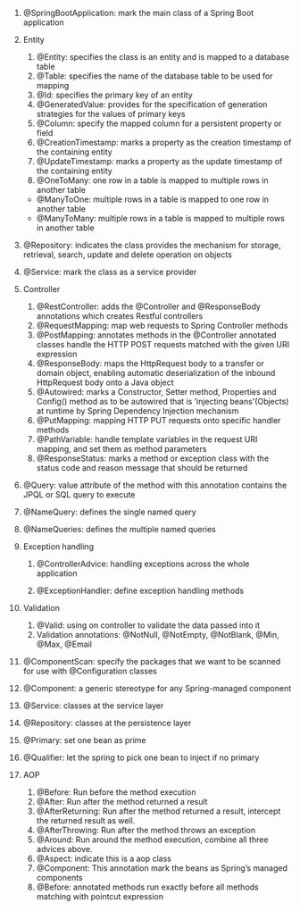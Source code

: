 1. @SpringBootApplication: mark the main class of a Spring Boot application
2. Entity
   1. @Entity: specifies the class is an entity and is mapped to a database table
   2. @Table: specifies the name of the database table to be used for mapping
   3. @Id: specifies the primary key of an entity
   4. @GeneratedValue: provides for the specification of generation strategies for the values of primary keys
   5. @Column: specify the mapped column for a persistent property or field
   6. @CreationTimestamp: marks a property as the creation timestamp of the containing entity
   7. @UpdateTimestamp: marks a property as the update timestamp of the containing entity
   8. @OneToMany: one row in a table is mapped to multiple rows in another table
   - @ManyToOne: multiple rows in a table is mapped to one row in another table
   - @ManyToMany: multiple rows in a table is mapped to multiple rows in another table
3. @Repository: indicates the class provides the mechanism for storage, retrieval, search, update and delete operation on objects
4. @Service: mark the class as a service provider
5. Controller
   1. @RestController: adds the @Controller and @ResponseBody annotations which creates Restful controllers
   2. @RequestMapping: map web requests to Spring Controller methods
   3. @PostMapping: annotates methods in the @Controller annotated classes handle the HTTP POST requests matched with the given URI expression
   4. @ResponseBody: maps the HttpRequest body to a transfer or domain object, enabling automatic deserialization of the inbound HttpRequest body onto a Java object
   5. @Autowired: marks a Constructor, Setter method, Properties and Config() method as to be autowired that is ‘injecting beans'(Objects) at runtime by Spring Dependency Injection mechanism
   6. @PutMapping: mapping HTTP PUT requests onto specific handler methods
   7. @PathVariable: handle template variables in the request URI mapping, and set them as method parameters
   8. @ResponseStatus: marks a method or exception class with the status code and reason message that should be returned

6. @Query: value attribute of the method with this annotation contains the JPQL or SQL query to execute

7. @NameQuery: defines the single named query

8. @NameQueries: defines the multiple named queries

9. Exception handling

   1. @ControllerAdvice: handling exceptions across the whole application

   2. @ExceptionHandler: define exception handling methods

10. Validation

    1. @Valid: using on controller to validate the data passed into it
    2. Validation annotations: @NotNull, @NotEmpty, @NotBlank, @Min, @Max, @Email

11. @ComponentScan: specify the packages that we want to be scanned for use with @Configuration classes

12. @Component: a generic stereotype for any Spring-managed component

13. @Service: classes at the service layer

14. @Repository: classes at the persistence layer

15. @Primary: set one bean as prime

16. @Qualifier: let the spring to pick one bean to inject if no primary

17. AOP

    1. @Before: Run before the method execution
    2. @After: Run after the method returned a result
    3. @AfterReturning: Run after the method returned a result, intercept the returned result as well.
    4. @AfterThrowing: Run after the method throws an exception
    5. @Around: Run around the method execution, combine all three advices above.
    6. @Aspect: indicate this is a aop class
    7. @Component: This annotation mark the beans as Spring’s managed components
    8. @Before: annotated methods run exactly before all methods matching with pointcut expression
